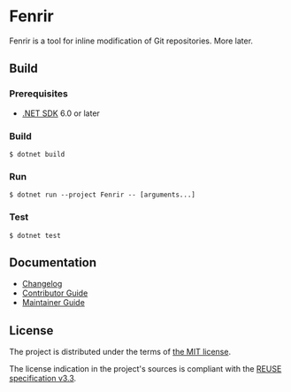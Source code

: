 <!--
SPDX-FileCopyrightText: 2020-2025 Fenrir contributors <https://github.com/ForNeVeR/Fenrir>

SPDX-License-Identifier: MIT
-->

Fenrir
======

Fenrir is a tool for inline modification of Git repositories. More later.

Build
-----

### Prerequisites

- [.NET SDK][dotnet-sdk] 6.0 or later

### Build

```console
$ dotnet build
```

### Run

```console
$ dotnet run --project Fenrir -- [arguments...]
```

### Test

```console
$ dotnet test
```

Documentation
-------------
- [Changelog][docs.changelog]
- [Contributor Guide][docs.contributing]
- [Maintainer Guide][docs.maintaining]

License
-------
The project is distributed under the terms of [the MIT license][docs.license].

The license indication in the project's sources is compliant with the [REUSE specification v3.3][reuse.spec].

[docs.changelog]: CHANGELOG.md
[docs.contributing]: CONTRIBUTING.md
[docs.license]: LICENSE.txt
[docs.maintaining]: MAINTAINING.md
[dotnet-sdk]: https://dot.net/
[reuse.spec]: https://reuse.software/spec-3.3/
